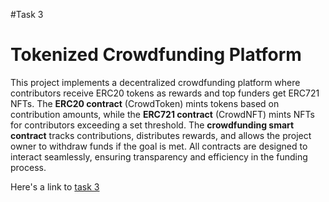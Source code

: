 #Task 3

# Tokenized Crowdfunding Platform  

This project implements a decentralized crowdfunding platform where contributors receive ERC20 tokens as rewards and top funders get ERC721 NFTs. The **ERC20 contract** (CrowdToken) mints tokens based on contribution amounts, while the **ERC721 contract** (CrowdNFT) mints NFTs for contributors exceeding a set threshold. The **crowdfunding smart contract** tracks contributions, distributes rewards, and allows the project owner to withdraw funds if the goal is met. All contracts are designed to interact seamlessly, ensuring transparency and efficiency in the funding process.

Here's a link to [task 3](../../contracts/task-3/)